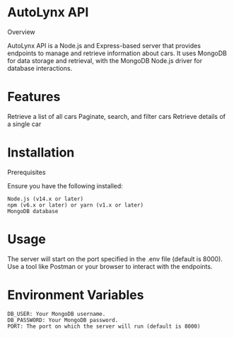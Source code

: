# AutoLynx API
Overview

AutoLynx API is a Node.js and Express-based server that provides endpoints to manage and retrieve information about cars. It uses MongoDB for data storage and retrieval, with the MongoDB Node.js driver for database interactions.

# Features

Retrieve a list of all cars
Paginate, search, and filter cars
Retrieve details of a single car

# Installation
Prerequisites

Ensure you have the following installed:

    Node.js (v14.x or later)
    npm (v6.x or later) or yarn (v1.x or later)
    MongoDB database

# Usage

The server will start on the port specified in the .env file (default is 8000).
Use a tool like Postman or your browser to interact with the endpoints.

# Environment Variables

    DB_USER: Your MongoDB username.
    DB_PASSWORD: Your MongoDB password.
    PORT: The port on which the server will run (default is 8000)